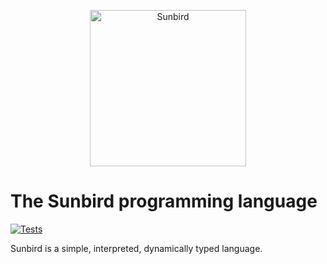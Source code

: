 <p align="center">
<img width="250" alt="Sunbird" src="https://github.com/user-attachments/assets/8c19c7b2-4d08-4d9f-a1da-0da1bb72ac5c" />
</p>

# The Sunbird programming language
[![Tests](https://github.com/Sunbird-Lang/Sunbird/actions/workflows/tests.yml/badge.svg)](https://github.com/Sunbird-Lang/Sunbird/actions/workflows/tests.yml)

Sunbird is a simple, interpreted, dynamically typed language.
